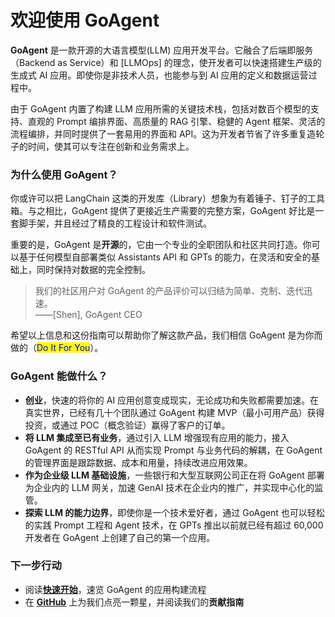# 欢迎使用 GoAgent

**GoAgent** 是一款开源的大语言模型(LLM) 应用开发平台。它融合了后端即服务（Backend as Service）和 [LLMOps] 的理念，使开发者可以快速搭建生产级的生成式 AI 应用。即使你是非技术人员，也能参与到 AI 应用的定义和数据运营过程中。

由于 GoAgent 内置了构建 LLM 应用所需的关键技术栈，包括对数百个模型的支持、直观的 Prompt 编排界面、高质量的 RAG 引擎、稳健的 Agent 框架、灵活的流程编排，并同时提供了一套易用的界面和 API。这为开发者节省了许多重复造轮子的时间，使其可以专注在创新和业务需求上。

### 为什么使用 GoAgent？

你或许可以把 LangChain 这类的开发库（Library）想象为有着锤子、钉子的工具箱。与之相比，GoAgent 提供了更接近生产需要的完整方案，GoAgent 好比是一套脚手架，并且经过了精良的工程设计和软件测试。

重要的是，GoAgent 是**开源**的，它由一个专业的全职团队和社区共同打造。你可以基于任何模型自部署类似 Assistants API 和 GPTs 的能力，在灵活和安全的基础上，同时保持对数据的完全控制。

> 我们的社区用户对 GoAgent 的产品评价可以归结为简单、克制、迭代迅速。\
> ——[Shen], GoAgent CEO

希望以上信息和这份指南可以帮助你了解这款产品，我们相信 GoAgent 是为你而做的（<mark style="color:blue;">Do It For You</mark>）。

### GoAgent 能做什么？

* **创业**，快速的将你的 AI 应用创意变成现实，无论成功和失败都需要加速。在真实世界，已经有几十个团队通过 GoAgent 构建 MVP（最小可用产品）获得投资，或通过 POC（概念验证）赢得了客户的订单。
* **将 LLM 集成至已有业务**，通过引入 LLM 增强现有应用的能力，接入 GoAgent 的 RESTful API 从而实现 Prompt 与业务代码的解耦，在 GoAgent 的管理界面是跟踪数据、成本和用量，持续改进应用效果。
* **作为企业级 LLM 基础设施**，一些银行和大型互联网公司正在将 GoAgent 部署为企业内的 LLM 网关，加速 GenAI 技术在企业内的推广，并实现中心化的监管。
* **探索 LLM 的能力边界**，即使你是一个技术爱好者，通过 GoAgent 也可以轻松的实践 Prompt 工程和 Agent 技术，在 GPTs 推出以前就已经有超过 60,000 开发者在 GoAgent 上创建了自己的第一个应用。

### 下一步行动

* 阅读[**快速开始**](../application-orchestrate/README.md)，速览 GoAgent 的应用构建流程
* 在 [**GitHub**](https://github.com/[这里替换为GoAgent的GitHub仓库地址]) 上为我们点亮一颗星，并阅读我们的**贡献指南**
